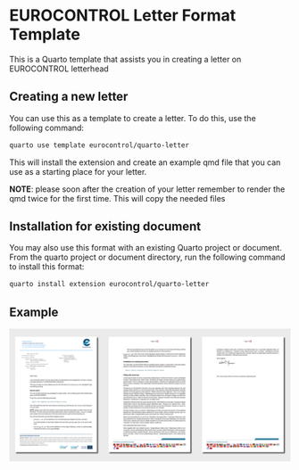 
<!-- README.md is generated from README.qmd. Please edit that file -->

# EUROCONTROL Letter Format Template

This is a Quarto template that assists you in creating a letter on
EUROCONTROL letterhead

## Creating a new letter

You can use this as a template to create a letter. To do this, use the
following command:

``` bash
quarto use template eurocontrol/quarto-letter
```

This will install the extension and create an example qmd file that you
can use as a starting place for your letter.

**NOTE**: please soon after the creation of your letter remember to
render the qmd twice for the first time. This will copy the needed files

## Installation for existing document

You may also use this format with an existing Quarto project or
document. From the quarto project or document directory, run the
following command to install this format:

``` bash
quarto install extension eurocontrol/quarto-letter
```

## Example

<div>

[![](examples/template.png)](examples/template.pdf)

</div>
